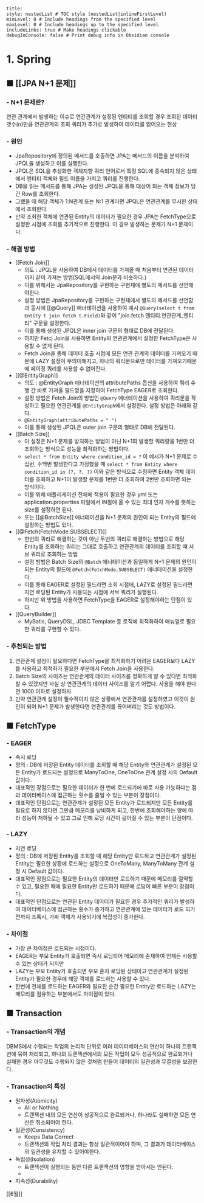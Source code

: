 ```table-of-contents
title: 
style: nestedList # TOC style (nestedList|inlineFirstLevel)
minLevel: 0 # Include headings from the specified level
maxLevel: 0 # Include headings up to the specified level
includeLinks: true # Make headings clickable
debugInConsole: false # Print debug info in Obsidian console
```

# 1. Spring
## ■ [[JPA N+1 문제]]

### - N+1 문제란?
연관 관계에서 발생하는 이슈로 연간관계가 설정된 엔티티를 조회할 경우 조회된 데이터 갯수(n)만큼 연관관계의 조회 쿼리가 추가로 발생하여 데이터를 읽어오는 현상

### - 원인
- JpaRepository에 정의된 메서드를 호출하면 JPA는 메서드의 이름을 분석하여 JPQL을 생성하고 이를 실행한다.
- JPQL은 SQL을 추상화한 객체지향 쿼리 언어로서 특정 SQL에 종속되지 않은 상태에서 엔티티 객체와 필드 이름을 가지고 쿼리를 진행한다.
- DB을 읽는 메서드를 통해 JPA는 생성된 JPQL을 통해 대상이 되는 객체 정보가 담긴 Row를 조회한다.
- 그랬을 때 해당 객체가 1:N관계 또는 N:1 관계라면 JPQL은 연관관계를 무시한 상태에서 조회한다.
- 만약 조회한 객체에 연관된 Entity의 데이터가 필요한 경우 JPA는 FetchType으로 설정한 시점에 조회를 추가적으로 진행한다. 이 경우 발생하는 문제가 N+1 문제이다.

### - 해결 방법
- [[Fetch Join]]
	- 의도 : JPQL을 사용하여 DB에서 데이터를 가져올 때 처음부터 연관된 데이터까지 같이 가져는 방법(SQL에서의 Join문과 비슷하다.)
	- 이를 위해서는 JpaRepository를 구현하는 구현체에 별도의 메서드를 선언해야한다.
	- 설정 방법은 JpaRepository를 구현하는 구현체에서 별도의 메서드를 선언함과 동시에 [[@Query]] 애너테이션을 사용하여 예시 `@Query(select t from Entity t join fetch t.Field)`와 같이 "join.fetch 엔티티.연관관계_엔티티" 구문을 설정한다.
	- 이를 통해 생성된 JPQL은 inner join 구문의 형태로 DB에 전달된다.
	- 하지만 Fetcj Join을 사용하면 Entity의 연관관계에서 설정한 FetchType은 사용할 수 없게 된다.
	- Fetch Join을 통해 데이터 호출 시점에 모든 연관 관계의 데이터를 가져오기 때문에 LAZY 설정이 무의미해지고, 하나의 쿼리문으로만 데이터를 가져오기때문에 페이징 쿼리를 사용할 수 없어진다.
- [[@EntityGraph]]
	- 의도 : @EntityGraph 애너테이션의 attributePaths 옵션을 사용하여 쿼리 수행 간 바로 가져올 필드명을  지정하여 FetchType EAGER로 조회한다.
	- 설정 방법은 Fetch Join의 방법인 `@Query` 애너테이션을 사용하여 쿼리문을 작성하고 필요한 연관관계를 `@EntityGraph`에서 설정한다. 설정 방법은 아래와 같다.
	- `@EntityGraph(attributePaths = " ")`
	- 이를 통해 생성된 JPQL은 outer join 구문의 형태로 DB에 전달된다.
- [[Batch Size]]
	- 이 설정은 N+1 문제를 방지하는 방법이 아닌 N+1회 발생할 쿼리량을 1번만 더 조회하는 방식으로 성능을 최적화하는 방법이다.
	- `select * from Entity where condition_id = ?` 이 예시가 N+1 문제로 수십번, 수백번 발생한다고 가정했을 때 `select * from Entity where condition_id in (?, ?, ?)` 이와 같은 방식으로 수정하면 Entity 객체 데이터를 조회하고 N+1이 발생할 문제를 1번만 더 조회하여 2번만 조회하면 되는 방식이다.
	-  이를 위해 애플리케이션 전체에 적용이 필요한 경우 yml 또는 application.properties 파일에서 IN절에 올 수 있는 최대 인자 개수를 뜻하는 size를 설정하면 된다.
	- 또는 [[@BatchSize]] 애너테이션을 N+1 문제의 원인이 되는 Entity의 필드에 설정하는 방법도 있다. 
- [[@Fetch(FetchMode.SUBSELECT)]]
	- 한번의 쿼리로 해결하는 것이 아닌 두번의 쿼리로 해결하는 방법으로 해당 Entity를 조회하는 쿼리는 그대로 호출하고 연관관계의 데이터를 조회할 때 서브 쿼리로 조회하는 방법
	- 설정 방법은 Batch Size의 `@Batch`  애너테이션과 동일하게 N+1 문제의 원인이 되는 Entity의 필드에 `@Fetch(FetchMode.SUBSELECT)` 애너테이션을 설정한다.
	- 이를 통해 EAGER로 설정된 필드라면 조회 시점에, LAZY로 설정된 필드라면 지연 로딩된 Entity가 사용되는 시점에 서브 쿼리가 실행된다.
	- 하지만 위 방법을 사용하면 FetchType을 EAGER로 설정해야하는 단점이 있다.
- [[QueryBuilder]]
	- MyBatis, QueryDSL, JDBC Template 등 로직에 최적화하여 매뉴얼로 필요한 쿼리를 구현할 수 있다.

### - 추천되는 방법
1. 연관관계 설정이 필요하다면 FetchType을 최적화하기 어려운 EAGER보다 LAZY를 사용하고 최적화가 필요한 부분에서 Fetch Join을 사용한다.
2. Batch Size의 사이즈는 연관관계의 데이터 사이즈를 정확하게 알 수 있다면 최적화할 수 있겠지만 사실 상 연관관계의 데이터 사이즈를 알기 어렵다. 사용을 해야 한다면 1000 이하로 설정하자.
3. 만약 연관관계 설정이 필수적이지 않은 상황에서 연관관계를 설정하였고 이것이 원인이 되어 N+1 문제가 발생한다면 연관관계를 끊어버리는 것도 방법이다.


## ■ FetchType
### - EAGER
- 즉시 로딩
- 정의 : DB에 저장된 Entity 데이터를 조회할 때 해당 Entity와 연관관계가 설정된 모든 Entity가 로드되는 설정으로 ManyToOne, OneToOne 관계 설정 시의 Default 값이다.
- 대표적인 장점으로는 필요한 데이터가 한 번에 로드되기에 바로 사용 가능하다는 점과 데이터베이스에 접근하는 횟수를 줄일 수 있는 부분이 장점이다.
- 대표적인 단점으로는 연관관계가 설정된 모든 Entity가 로드되지만 모든 Entity를 필요로 하지 않다면 그만큼 메모리를 낭비하게 되고, 한번에 조회해야하는 양에 따라 성능이 저하될 수 있고 그로 인해 로딩 시간이 길어질 수 있는 부분이 단점이다.

### - LAZY
- 지연 로딩
- 정의 : DB에 저장된 Entity를 조회할 때 해당 Entity만 로드하고 연관관계가 설정된 Entity는 필요한 상황에 로드하는 설정으로 OneToMany, ManyToMany 관계 설정 시 Default 값이다.
- 대표적인 장점으로는 필요한 Entity의 데이터만 로드하기 때문에 메모리를 절약할 수 있고, 필요한 때에 필요한 Entity만 로드하기 때문에 로딩이 빠른 부분이 장점이다.
- 대표적인 단점으로는 연관된 Entity 데이터가 필요한 경우 추가적인 쿼리가 발생하여 데이터베이스에 접근하는 횟수가 증가하고 연관관계에 있는 데이터가 로드 되기 전까지 프록시, 가짜 객체가 사용되기에 복잡성이 증가한다.

### - 차이점
- 가장 큰 차이점은 로드되는 시점이다.
- EAGER는 부모 Entity가 호출되면 즉시 로딩되어 메모리에 존재하여 언제든 사용할 수 있는 상태가 되지만
- LAZY는 부모 Entity가 호출되면 부모 혼자 로딩된 상태이고 연관관계가 설정된 Entity가 필요한 경우에 해당 객체를 로드하는 사용할 수 있다.
- 한번에 전체를 로드하는 EAGER와 필요한 순간 필요한 Entity만 로드하는 LAZY는 메모리를 점유하는 부분에서도 차이점이 있다.

## ■ Transaction
### - Transaction의 개념
DBMS에서 수행되는 작업의 논리적 단위로 여러 데이터베이스의 연산이 하나의 트랜잭션에 묶여 처리되고, 하나의 트랜잭션에서의 모든 작업이 모두 성공적으로 완료되거나 실패한 경우 아무것도 수행되지 않은 것처럼 만들어 데이터의 일관성과 무결성을 보장한다.

### - Transaction의 특징
- 원자성(Atomicity)
	- All or Nothing
	- 트랜잭션 내의 모든 연산이 성공적으로 완료되거나, 하나라도 실패하면 모든 연산은 취소되어야 한다.
- 일관성(Consistency)
	- Keeps Data Correct
	- 트랜잭션의 작업 처리 결과는 항상 일관적이어야 하며, 그 결과가 데이터베이스의 일관성을 유지할 수 있어야한다.
- 독립성(Isolation)
	- 트랜잭션이 실행되는 동안 다른 트랜잭션의 영향을 받아서는 안된다.
	- 
- 지속성(Durability)














[[6월]]
